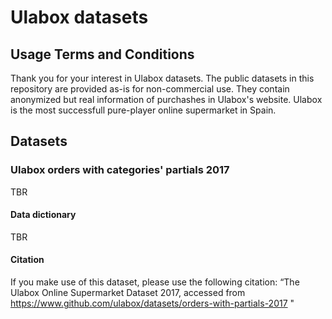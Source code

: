 # Ulabox datasets

## Usage Terms and Conditions
Thank you for your interest in Ulabox datasets.
The public datasets in this repository are provided as-is for non-commercial use.
They contain anonymized but real information of purchashes in Ulabox's website.
Ulabox is the most successfull pure-player online supermarket in Spain.


## Datasets
### Ulabox orders with categories' partials 2017
TBR

#### Data dictionary
TBR

#### Citation
If you make use of this dataset, please use the following citation:
“The Ulabox Online Supermarket Dataset 2017, accessed from https://www.github.com/ulabox/datasets/orders-with-partials-2017 "

